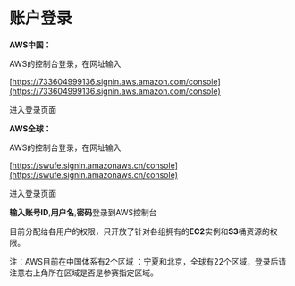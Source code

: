 # 账户登录

**AWS中国：**

AWS的控制台登录，在网址输入

[https://733604999136.signin.aws.amazon.com/console](https://733604999136.signin.aws.amazon.com/console)

进入登录页面

**AWS全球：**

AWS的控制台登录，在网址输入

[https://swufe.signin.amazonaws.cn/console](https://swufe.signin.amazonaws.cn/console)

进入登录页面

**输入账号ID**,**用户名**,**密码**登录到AWS控制台

目前分配给各用户的权限，只开放了针对各组拥有的**EC2**实例和**S3**桶资源的权限。

注：AWS目前在中国体系有2个区域 ：宁夏和北京，全球有22个区域，登录后请注意右上角所在区域是否是参赛指定区域。

